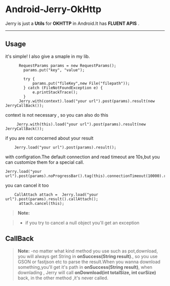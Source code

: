 # Android-Jerry-OkHttp



Jerry is just a **Utils**  for   **OKHTTP** in Android.It has  **FLUENT APIS** .

----------


Usage
-------------

it's simple! I also give a smaple in my lib.
```
      RequestParams params = new RequestParams();
        params.put("key", "value");

        try {
            params.put("fileKey",new File("filepath"));
        } catch (FileNotFoundException e) {
            e.printStackTrace();
        }
      Jerry.with(context).load("your url").post(params).result(new JerryCallBack());
```
context is not necessary , so you can also do this
```
     Jerry.with(this).load("your url").post(params).result(new JerryCallBack());
```
if you are not concerned about your result
```
    Jerry.load("your url").post(params).result();
```
with configration.The default connection and read timeout are 10s,but you can customize them  for a special call.
```
Jerry.load("your url").post(params).noProgressBar().tag(this).connectionTimeout(10000).readTimeout(1000).result();
```

you can cancel it too
```
    CallAttach attach =  Jerry.load("your url").post(params).result().callAttach();
      attach.cancel(this);
```
> **Note:**

> - if you try to cancel a null object you'll get an exception

CallBack
---------
> **Note:**
> -no matter what kind method you use such as pot,download, you will  always get String in **onSuccess(String result)**., so you use GSON or fastjson etc to parse the result.When you wanna download something,you'll get it's path in  **onSuccess(String result)**, when downlading , Jerry will call **onDownload(int totalSize, int curSize)** back,  in the other method ,it's never called.
>

